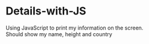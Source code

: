 # Details-with-JS
Using JavaScript to print my information on the screen.
<br/>Should show my name, height and country
